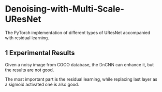 # Denoising-with-Multi-Scale-UResNet

The PyTorch implementation of different types of UResNet accompanied with residual learning.

## 1 Experimental Results

Given a noisy image from COCO database, the DnCNN can enhance it, but the results are not good.

The most important part is the residual learning, while replacing last layer as a sigmoid activated one is also good.
